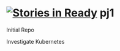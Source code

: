 [![Stories in Ready](https://badge.waffle.io/weirp/pj1.png?label=ready&title=Ready)](https://waffle.io/weirp/pj1)
pj1
===

Initial Repo


Investigate Kubernetes
